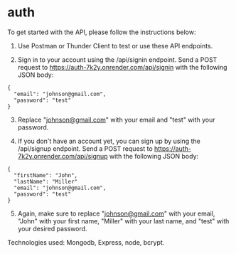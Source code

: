 # auth

To get started with the API, please follow the instructions below:

1. Use Postman or Thunder Client to test or use these API endpoints.

2. Sign in to your account using the /api/signin endpoint. Send a POST request to https://auth-7k2y.onrender.com/api/signin with the following JSON body:
```
{
  "email": "johnson@gmail.com",
  "password": "test"
}
```

3. Replace "johnson@gmail.com" with your email and "test" with your password.

4. If you don't have an account yet, you can sign up by using the /api/signup endpoint. Send a POST request to https://auth-7k2y.onrender.com/api/signup with the following JSON body:
```
{
  "firstName": "John",
  "lastName": "Miller"
  "email": "johnson@gmail.com",
  "password": "test"
}
```

5. Again, make sure to replace "johnson@gmail.com" with your email, "John" with your first name, "Miller" with your last name, and "test" with your desired password.

Technologies used: Mongodb, Express, node, bcrypt.
